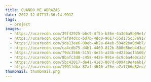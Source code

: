 ```yaml
---
title: CUANDO ME ABRAZAS
date: 2022-12-07T17:36:14.991Z
tags:
  - project
images:
  - https://ucarecdn.com/39f42925-b6c9-4f5b-b36e-4a3d6a9b09e1/
  - https://ucarecdn.com/faf84dcc-bd7b-4dc0-9617-55d175c37691/
  - https://ucarecdn.com/9da13ee6-08eb-4b2a-84eb-594d2ba0d4b7/
  - https://ucarecdn.com/ca4cdb75-d4b1-4469-812b-800d8beb4d3a/
  - https://ucarecdn.com/f9dc3566-5155-4e35-a24b-ed23bacfa566/
  - https://ucarecdn.com/8bafc3d8-c458-442e-991e-6c9c6a4e0ca3/
  - https://ucarecdn.com/5bc42017-de41-41e3-807d-0094c9e4e6b1/
  - https://ucarecdn.com/1991fdba-87af-4640-a76e-a7a1766d82ec/
thumbnail: thumbnail.png
---
```

